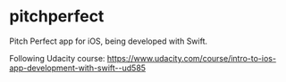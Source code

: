 # pitchperfect
Pitch Perfect app for iOS, being developed with Swift.

Following Udacity course: https://www.udacity.com/course/intro-to-ios-app-development-with-swift--ud585
